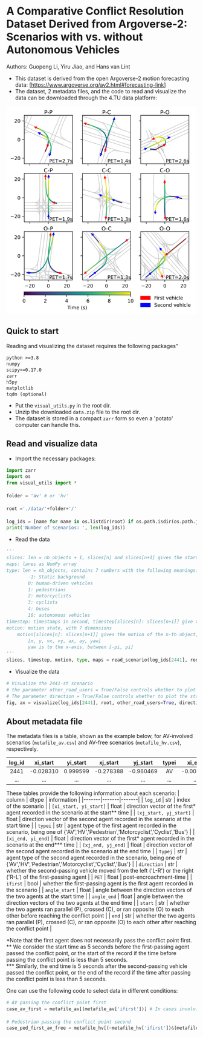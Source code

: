 # A Comparative Conflict Resolution Dataset Derived from Argoverse-2: Scenarios with vs. without Autonomous Vehicles

Authors: Guopeng Li, Yiru Jiao, and Hans van Lint

- This dataset is derived from the open Argoverse-2 motion forecasting data: [https://www.argoverse.org/av2.html#forecasting-link]
- The dataset, 2 metadata files, and the code to read and visualize the data can be downloaded through the 4.TU data platform:

![Conflict Regimes](https://github.com/RomainLITUD/conflict_resolution_dataset/blob/main/regimes.png)

## Quick to start
Reading and visualizing the dataset requires the following packages"
```
python >=3.8
numpy
scipy>=0.17.0
zarr
h5py
matplotlib
tqdm (optional)
```
- Put the `visual_utils.py` in the root dir.
- Unzip the downloaded `data.zip` file to the root dir.
- The dataset is stored in a compact `zarr` form so even a 'potato' computer can handle this.

## Read and visualize data

- Import the necessary packages:
````python
import zarr
import os
from visual_utils import *

folder = 'av' # or 'hv'

root ='./data/'+folder+'/'

log_ids = [name for name in os.listdir(root) if os.path.isdir(os.path.join(root, name))]
print('Number of scenarios: ', len(log_ids))
````

- Read the data
````python
'''
slices: len = nb_objects + 1, slices[n] and slices[n+1] gives the start/end indices of the n-th object
maps: lanes as NumPy array
type: len = nb_objects, contains 7 numbers with the following meanings:
        -1: Static background
        0: human-driven vehicles
        1: pedestrians
        2: motorcyclists
        3: cyclists
        4: buses
        10: autonomous vehicles
timestep: timestamps in second, timestep[slices[n]: slices[n+1]] give the timestamps for the n-th object
motion: motion state, with 7 dimensions
    motion[slices[n]: slices[n+1]] gives the motion of the n-th object, the 7 features are the following variables in order:
        [x, y, vx, vy, ax, ay, yaw]
        yaw is to the x-axis, between [-pi, pi]
'''
slices, timestep, motion, type, maps = read_scenario(log_ids[2441], root)
````

- Visualize the data
````python
# Visualize the 2441-st scenario
# the parameter other_road_users = True/False controls whether to plot the surrounding agents (True by default)
# The parameter direction = True/False controls whether to plot the start and end directions of the vehicles involved in the conflict (True by default)
fig, ax = visualize(log_ids[2441], root, other_road_users=True, direction=True)
````

## About metadata file

The metadata files is a table, shown as the example below, for AV-involved scenarios (`metafile_av.csv`) and AV-free scenarios (`metafile_hv.csv`), respectively.

| log_id | xi_start | yi_start | xj_start | yj_start | typei | xi_end | yi_end | xj_end | yj_end | typej | direction | PET | ifirst | angle_start | angle_end | start | end |
|     :---:      |     :---:      |     :---:      |     :---:      |     :---:      |     :---:      |     :---:      |     :---:      |     :---:      |     :---:      |     :---:      |     :---:      |     :---:      |     :---:      |     :---:      |     :---:      |     :---:      |     :---:      |
| 2441 | -0.028310 | 0.999599 | -0.278388 | -0.960469 | AV | -0.001506 | 0.999999 | 0.998085 | 0.061850 | HV | R-L | 3.7 | False | 162.213724 | 86.540315 | opposite | cross |
| ... | ... | ... | ... | ... | ... | ... | ... | ... | ... | ... | ... | ... | ... | ... | ... | ... | ... |

These tables provide the following information about each scenario:
| column | dtype | information |
|-------|-------|-------|
| `log_id` | str | index of the scenario |
| `[xi_start, yi_start]` | float | direction vector of the first* agent recorded in the scenario at the start** time |
| `[xj_start, yj_start]` | float | direction vector of the second agent recorded in the scenario at the start time |
| `typei` | str | agent type of the first agent recorded in the scenario, being one of {'AV','HV','Pedestrian','Motorcyclist','Cyclist','Bus'} |
| `[xi_end, yi_end]` | float | direction vector of the first* agent recorded in the scenario at the end*** time |
| `[xj_end, yj_end]` | float | direction vector of the second agent recorded in the scenario at the end time |
| `typej` | str | agent type of the second agent recorded in the scenario, being one of {'AV','HV','Pedestrian','Motorcyclist','Cyclist','Bus'} |
| `direction` | str | whether the second-passing vehicle moved from the left ('L-R') or the right ('R-L') of the first-passing agent |
| `PET` | float | post-encroachment-time |
| `ifirst` | bool | whether the first-passing agent is the first agent recorded in the scenario |
| `angle_start` | float | angle between the direction vectors of the two agents at the start time |
| `angle_end` | float | angle between the direction vectors of the two agents at the end time |
| `start` | str | whether the two agents ran parallel (P), crossed (C), or ran opposite (O) to each other before reaching the conflict point |
| `end` | str | whether the two agents ran parallel (P), crossed (C), or ran opposite (O) to each other after reaching the conflict point |
<td colspan=3>*Note that the first agent does not necessarily pass the conflict point first. <br />** We consider the start time as 5 seconds before the first-passing agent passed the conflict point, or the start of the record if the time before passing the conflict point is less than 5 seconds. <br />*** Similarly, the end time is 5 seconds after the second-passing vehicle passed the conflict point, or the end of the record if the time after passing the conflict point is less than 5 seconds.

One can use the following code to select data in different conditions:
````python
# AV passing the conflict point first
case_av_first = metafile_av[(metafile_av['ifirst'])] # In cases involving AV, the AV is the first recorded agent

# Pedestrian passing the conflict point second
case_ped_first_av_free = metafile_hv[(~metafile_hv['ifirst'])&(metafile_hv['typej']=='Pedestrian')]
````
